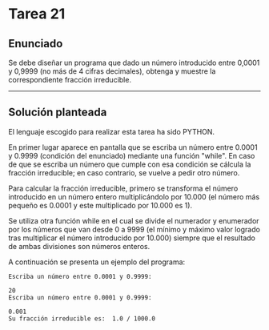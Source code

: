 ﻿# Tarea 21

## Enunciado
Se debe diseñar un programa que dado un número introducido entre 0,0001 y 0,9999 (no más de 4 cifras decimales), obtenga y muestre la correspondiente fracción irreducible.
___

## Solución planteada
El lenguaje escogido para realizar esta tarea ha sido PYTHON.

En primer lugar aparece en pantalla que se escriba un número entre 0.0001 y 0.9999 (condición del enunciado) mediante una función "while". En caso de que se escriba un número que cumple con esa condición se cálcula la fracción irreducible; en caso contrario, se vuelve a pedir otro número.

Para calcular la fracción irreducible, primero se transforma el número introducido en un número entero multiplicándolo por 10.000 (el número más pequeño es 0.0001 y este multiplicado por 10.000 es 1). 

Se utiliza otra función while en el cual se divide el numerador y enumerador por los números que van desde 0 a 9999 (el mínimo y máximo valor logrado tras multiplicar el número introducido por 10.000) siempre que el resultado de ambas divisiones son números enteros. 

A continuación se presenta un ejemplo del programa:

```
Escriba un número entre 0.0001 y 0.9999:

20
Escriba un número entre 0.0001 y 0.9999:

0.001
Su fracción irreducible es:  1.0 / 1000.0
```